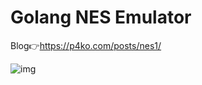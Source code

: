 # Golang NES Emulator

Blog👉https://p4ko.com/posts/nes1/

![img](https://res.cloudinary.com/pishiko/image/upload/v1606714195/blog/gones_ifzhz3.png)
